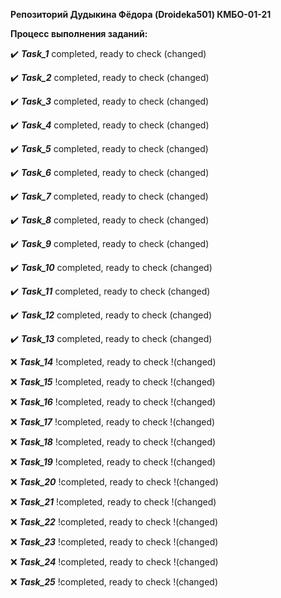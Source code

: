 **Репозиторий Дудыкина Фёдора (Droideka501) КМБО-01-21**

**Процесс выполнения заданий:**
    <p> :heavy_check_mark: ***Task_1*** completed, ready to check (changed) </p>
    <p> :heavy_check_mark: ***Task_2*** completed, ready to check (changed) </p>
    <p> :heavy_check_mark: ***Task_3*** completed, ready to check (changed) </p>
    <p> :heavy_check_mark: ***Task_4*** completed, ready to check (changed) </p>
    <p> :heavy_check_mark: ***Task_5*** completed, ready to check (changed) </p>
    <p> :heavy_check_mark: ***Task_6*** completed, ready to check (changed) </p>
    <p> :heavy_check_mark: ***Task_7*** completed, ready to check (changed) </p>
    <p> :heavy_check_mark: ***Task_8*** completed, ready to check (changed) </p>
    <p> :heavy_check_mark: ***Task_9*** completed, ready to check (changed) </p>
    <p> :heavy_check_mark: ***Task_10*** completed, ready to check (changed) </p>
    <p> :heavy_check_mark: ***Task_11*** completed, ready to check (changed) </p>
    <p> :heavy_check_mark: ***Task_12*** completed, ready to check (changed) </p>
    <p> :heavy_check_mark: ***Task_13*** completed, ready to check (changed) </p>
    <p> :x: ***Task_14*** !completed, ready to check !(changed) </p>
    <p> :x: ***Task_15*** !completed, ready to check !(changed) </p>
    <p> :x: ***Task_16*** !completed, ready to check !(changed) </p>
    <p> :x: ***Task_17*** !completed, ready to check !(changed) </p>
    <p> :x: ***Task_18*** !completed, ready to check !(changed) </p>
    <p> :x: ***Task_19*** !completed, ready to check !(changed) </p>
    <p> :x: ***Task_20*** !completed, ready to check !(changed) </p>
    <p> :x: ***Task_21*** !completed, ready to check !(changed) </p>
    <p> :x: ***Task_22*** !completed, ready to check !(changed) </p>
    <p> :x: ***Task_23*** !completed, ready to check !(changed) </p>
    <p> :x: ***Task_24*** !completed, ready to check !(changed) </p>
    <p> :x: ***Task_25*** !completed, ready to check !(changed) </p>